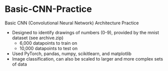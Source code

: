 # Basic-CNN-Practice
Basic CNN (Convolutional Neural Network) Architecture Practice

- Designed to identify drawings of numbers (0-9), provided by the mnist dataset (see archive.zip)
   - 6,000 datapoints to train on
   - 10,000 datapoints to test on
- Used PyTorch, pandas, numpy, scikitlearn, and matplotlib
- Image classification, can also be scaled to larger and more complex sets of data
